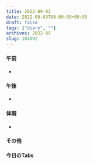 ```yaml
---
title: 2022-09-03
date: 2022-09-03T00:00:00+09:00
draft: false
tags: ["diary", ""]
archives: 2022-09
slug: 184092
---
```

#### 午前
- 
#### 午後
- 
#### 体調
- 
#### その他
#### 今日のTabs
